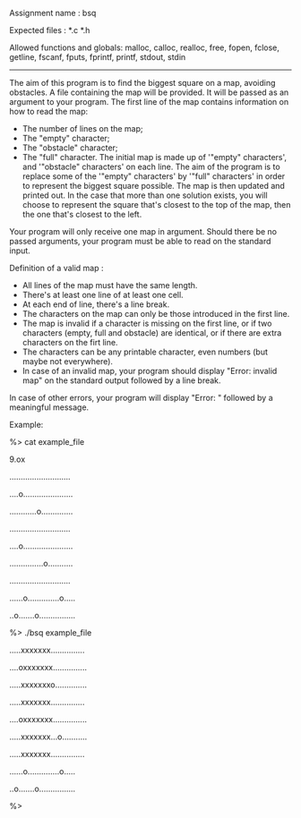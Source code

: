 Assignment name              : bsq

Expected files               : *.c *.h

Allowed functions and globals: malloc, calloc, realloc, free, fopen, fclose,
getline, fscanf, fputs, fprintf, printf, stdout, stdin

--------------------------------------------------------------------------------

The aim of this program is to find the biggest square on a map, avoiding obstacles.
A file containing the map will be provided. It will be passed as an argument to your program.
The first line of the map contains information on how to read the map:
 - The number of lines on the map;
 - The "empty" character;
 - The "obstacle" character;
 - The "full" character.
The initial map is made up of '"empty" characters', and '"obstacle" characters' on each line.
The aim of the program is to replace some of the '"empty" characters' by '"full" characters' in order to represent the biggest square possible. The map is then updated and printed out.
In the case that more than one solution exists, you will choose to represent the square that's closest to the top of the map, then the one that's closest to the left.

Your program will only receive one map in argument.
Should there be no passed arguments, your program must be able to read on the standard input.

Definition of a valid map :
 - All lines of the map must have the same length.
 - There's at least one line of at least one cell.
 - At each end of line, there's a line break.
 - The characters on the map can only be those introduced in the first line.
 - The map is invalid if a character is missing on the first line, or if two characters (empty, full and obstacle) are identical, or if there are extra characters on the firt line.
 - The characters can be any printable character, even numbers (but maybe not everywhere).
 - In case of an invalid map, your program should display "Error: invalid map" on the standard output followed by a line break.

In case of other errors, your program will display "Error: " followed by a meaningful message.


Example:

%> cat example_file

9.ox

...........................

....o......................

............o..............

...........................

....o......................

...............o...........

...........................

......o..............o.....

..o.......o................

%> ./bsq example_file

.....xxxxxxx...............

....oxxxxxxx...............

.....xxxxxxxo..............

.....xxxxxxx...............

....oxxxxxxx...............

.....xxxxxxx...o...........

.....xxxxxxx...............

......o..............o.....

..o.......o................

%>
